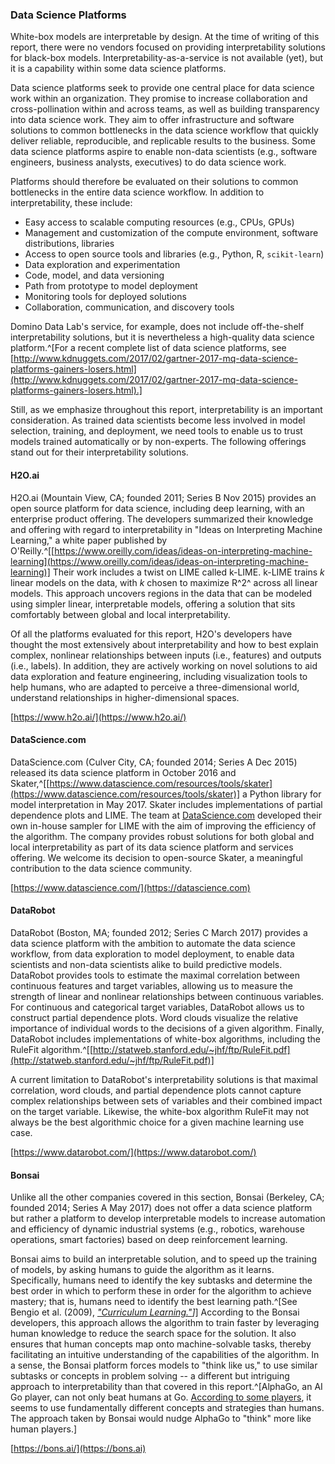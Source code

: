 ### Data Science Platforms

White-box models are interpretable by design. At the time of writing of this
report, there were no vendors focused on providing interpretability solutions
for black-box models. Interpretability-as-a-service is not available (yet), but
it is a capability within some data science platforms.

Data science platforms seek to provide one central place for data science work
within an organization. They promise to increase collaboration and
cross-pollination within and across teams, as well as building transparency
into data science work. They aim to offer infrastructure and software solutions
to common bottlenecks in the data science workflow that quickly deliver
reliable, reproducible, and replicable results to the business. Some data
science platforms aspire to enable non-data scientists (e.g., software
engineers, business analysts, executives) to do data science work.

Platforms should therefore be evaluated on their solutions to common
bottlenecks in the entire data science workflow. In addition to
interpretability, these include:

 - Easy access to scalable computing resources (e.g., CPUs, GPUs)
 - Management and customization of the compute environment, software
   distributions, libraries
 - Access to open source tools and libraries (e.g., Python, R, `scikit-learn`)
 - Data exploration and experimentation
 - Code, model, and data versioning
 - Path from prototype to model deployment
 - Monitoring tools for deployed solutions
 - Collaboration, communication, and discovery tools

Domino Data Lab's service, for example, does not include off-the-shelf
interpretability solutions, but it is nevertheless a high-quality data science
platform.^[For a recent complete list of data science platforms, see
[http://www.kdnuggets.com/2017/02/gartner-2017-mq-data-science-platforms-gainers-losers.html](http://www.kdnuggets.com/2017/02/gartner-2017-mq-data-science-platforms-gainers-losers.html).]

Still, as we emphasize throughout this report, interpretability is an important
consideration. As trained data scientists become less involved in model
selection, training, and deployment, we need tools to enable us to trust models
trained automatically or by non-experts. The following offerings stand out for
their interpretability solutions.

#### H2O.ai

H2O.ai (Mountain View, CA; founded 2011; Series B Nov 2015) provides an open
source platform for data science, including deep learning, with an enterprise
product offering. The developers summarized their knowledge and offering with
regard to interpretability in "Ideas on Interpreting Machine Learning," a white
paper published by
O'Reilly.^[[https://www.oreilly.com/ideas/ideas-on-interpreting-machine-learning](https://www.oreilly.com/ideas/ideas-on-interpreting-machine-learning)]
Their work includes a twist on LIME called k-LIME. k-LIME trains _k_ linear
models on the data, with _k_ chosen to maximize R^2^ across all linear models.
This approach uncovers regions in the data that can be modeled using simpler
linear, interpretable models, offering a solution that sits comfortably between
global and local interpretability.

Of all the platforms evaluated for this report, H2O's developers have thought
the most extensively about interpretability and how to best explain complex,
nonlinear relationships between inputs (i.e., features) and outputs (i.e.,
labels). In addition, they are actively working on novel solutions to aid data
exploration and feature engineering, including visualization tools to help
humans, who are adapted to perceive a three-dimensional world, understand
relationships in higher-dimensional spaces.

[https://www.h2o.ai/](https://www.h2o.ai/)

#### DataScience.com

DataScience.com (Culver City, CA; founded 2014; Series A Dec 2015) released its
data science platform in October 2016 and
Skater,^[[https://www.datascience.com/resources/tools/skater](https://www.datascience.com/resources/tools/skater)] a Python
library for model interpretation in May 2017. Skater includes implementations
of partial dependence plots and LIME. The team at [DataScience.com](DataScience.com) developed
their own in-house sampler for LIME with the aim of improving the efficiency of
the algorithm. The company provides robust solutions for both global and local
interpretability as part of its data science platform and services offering. We
welcome its decision to open-source Skater, a meaningful contribution to the
data science community.

[https://www.datascience.com/](https://datascience.com)

#### DataRobot

DataRobot (Boston, MA; founded 2012; Series C March 2017) provides a data
science platform with the ambition to automate the data science workflow, from
data exploration to model deployment, to enable data scientists and non-data
scientists alike to build predictive models. DataRobot provides tools to
estimate the maximal correlation between continuous features and target
variables, allowing us to measure the strength of linear and nonlinear
relationships between continuous variables. For continuous and categorical
target variables, DataRobot allows us to construct partial dependence plots.
Word clouds visualize the relative importance of individual words to the
decisions of a given algorithm. Finally, DataRobot includes implementations of
white-box algorithms, including the RuleFit
algorithm.^[[http://statweb.stanford.edu/~jhf/ftp/RuleFit.pdf](http://statweb.stanford.edu/~jhf/ftp/RuleFit.pdf)]

A current limitation to DataRobot's interpretability solutions is that maximal
correlation, word clouds, and partial dependence plots cannot capture complex
relationships between sets of variables and their combined impact on the target
variable. Likewise, the white-box algorithm RuleFit may not always be the best
algorithmic choice for a given machine learning use case.

[https://www.datarobot.com/](https://www.datarobot.com/)

#### Bonsai

Unlike all the other companies covered in this section, Bonsai (Berkeley, CA;
founded 2014; Series A May 2017) does not offer a data science platform but
rather a platform to develop interpretable models to increase automation and
efficiency of dynamic industrial systems (e.g., robotics, warehouse operations,
smart factories) based on deep reinforcement learning.

Bonsai aims to build an interpretable solution, and to speed up the training of
models, by asking humans to guide the algorithm as it learns. Specifically,
humans need to identify the key subtasks and determine the best order in which
to perform these in order for the algorithm to achieve mastery; that is, humans
need to identify the best learning path.^[See Bengio et al. (2009),
*["Curriculum Learning."](http://dl.acm.org/citation.cfm?id=1553380)]*]
According to the Bonsai developers, this approach allows the algorithm to train
faster by leveraging human knowledge to reduce the search space for the
solution. It also ensures that human concepts map onto machine-solvable tasks,
thereby facilitating an intuitive understanding of the capabilities of the
algorithm. In a sense, the Bonsai platform forces models to "think like us," to
use similar subtasks or concepts in problem solving -- a different but
intriguing approach to interpretability than that covered in this
report.^[AlphaGo, an AI Go player, can not only beat humans at Go.
[According to some players](https://news.ycombinator.com/item?id=11259022),
it seems to use fundamentally different concepts and strategies than humans.
The approach taken by Bonsai would nudge AlphaGo to "think" more like human
players.]

[https://bons.ai/](https://bons.ai)
